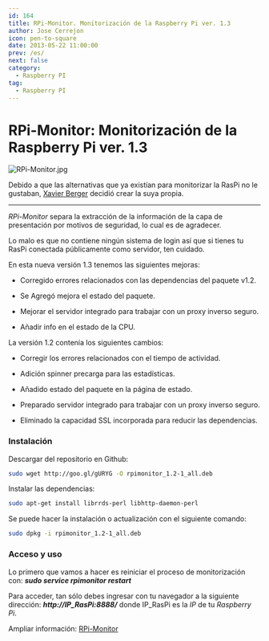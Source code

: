 ```yaml
---
id: 164
title: RPi-Monitor. Monitorización de la Raspberry Pi ver. 1.3
author: Jose Cerrejon
icon: pen-to-square
date: 2013-05-22 11:00:00
prev: /es/
next: false
category:
  - Raspberry PI
tag:
  - Raspberry PI
---
```


# RPi-Monitor: Monitorización de la Raspberry Pi ver. 1.3

![RPi-Monitor.jpg](/images/RPi-Monitor.jpg)

Debido a que las alternativas que ya existían para monitorizar la RasPi no le gustaban, [Xavier Berger](https://plus.google.com/118321123159949482668) decidió crear la suya propia.

- - -
*RPi-Monitor* separa la extracción de la información de la capa de presentación por motivos de seguridad, lo cual es de agradecer.

Lo malo es que no contiene ningún sistema de login así que si tienes tu RasPi conectada públicamente como servidor, ten cuidado.

En esta nueva versión 1.3 tenemos las siguientes mejoras:

* Corregido errores relacionados con las dependencias del paquete v1.2.

* Se Agregó mejora el estado del paquete.

* Mejorar el servidor integrado para trabajar con un proxy inverso seguro.
 
* Añadir info en el estado de la CPU.

La versión 1.2 contenía los siguientes cambios:

* Corregir los errores relacionados con el tiempo de actividad.

* Adición spinner precarga para las estadísticas.

* Añadido estado del paquete en la página de estado.

* Preparado servidor integrado para trabajar con un proxy inverso seguro.

* Eliminado la capacidad SSL incorporada para reducir las dependencias.

###  Instalación

Descargar del repositorio en Github:
```bash
sudo wget http://goo.gl/gURYG -O rpimonitor_1.2-1_all.deb
```

Instalar las dependencias:
```bash
sudo apt-get install librrds-perl libhttp-daemon-perl
```

Se puede hacer la instalación o actualización con el siguiente comando:
```bash
sudo dpkg -i rpimonitor_1.2-1_all.deb
```

###  Acceso y uso

Lo primero que vamos a hacer es reiniciar el proceso de monitorización con: ***sudo service rpimonitor restart***

Para acceder, tan sólo debes ingresar con tu navegador a la siguiente dirección: ***http://IP_RasPi:8888/*** donde IP_RasPi es la *IP* de tu *Raspberry Pi*.

Ampliar información: [RPi-Monitor](http://rpi-experiences.blogspot.fr)